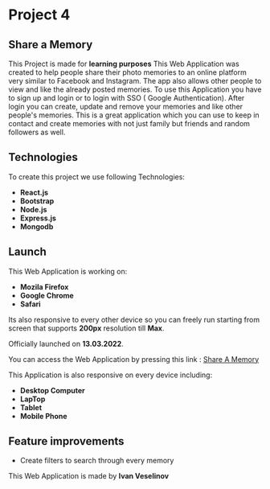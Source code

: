 # Project 4
## Share a Memory

This Project is made for **learning purposes**
This Web Application was created to help people share their photo memories to an online platform very similar to Facebook and Instagram. The app also allows other people to view and like the already posted memories.
To use this Application you have to sign up and login or to login with SSO ( Google Authentication). After login you can create, update and  remove your memories and like other people's memories. This is a great application which you can use to keep in contact and create memories with not just family but friends and random followers as well.


## Technologies

To create this project we use following Technologies:

* **React.js**
* **Bootstrap**
* **Node.js**
* **Express.js**
* **Mongodb**


## Launch

This Web Application is working on:

* **Mozila Firefox**
* **Google Chrome**
* **Safari**

Its also responsive to every other device so you can freely run
starting from screen that supports **200px** resolution till **Max**.

Officially launched on **13.03.2022**.

You can access the Web Application by pressing
this link : [Share A Memory](https://memoriesshare.netlify.app/)

This Application is also responsive on every device including:
* **Desktop Computer**
* **LapTop**
* **Tablet**
* **Mobile Phone**

## Feature improvements

- Create filters to search through every memory

This Web Application is made by **Ivan Veselinov**
